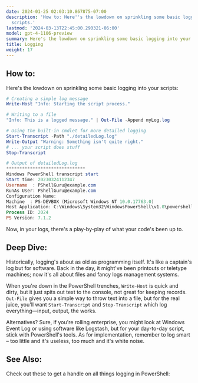 ```yaml
---
date: 2024-01-25 02:03:10.867875-07:00
description: 'How to: Here''s the lowdown on sprinkling some basic logging into your
  scripts.'
lastmod: '2024-03-13T22:45:00.290321-06:00'
model: gpt-4-1106-preview
summary: Here's the lowdown on sprinkling some basic logging into your scripts.
title: Logging
weight: 17
---
```


## How to:
Here's the lowdown on sprinkling some basic logging into your scripts:

```PowerShell
# Creating a simple log message
Write-Host "Info: Starting the script process."

# Writing to a file
"Info: This is a logged message." | Out-File -Append myLog.log

# Using the built-in cmdlet for more detailed logging
Start-Transcript -Path "./detailedLog.log"
Write-Output "Warning: Something isn't quite right."
# ... your script does stuff
Stop-Transcript

# Output of detailedLog.log
******************************
Windows PowerShell transcript start
Start time: 20230324112347
Username  : PShellGuru@example.com
RunAs User: PShellGuru@example.com
Configuration Name: 
Machine  : PS-DEVBOX (Microsoft Windows NT 10.0.17763.0)
Host Application: C:\Windows\System32\WindowsPowerShell\v1.0\powershell.exe
Process ID: 2024
PS Version: 7.1.2
```

Now, in your logs, there's a play-by-play of what your code's been up to.

## Deep Dive:
Historically, logging's about as old as programming itself. It's like a captain's log but for software. Back in the day, it might've been printouts or teletype machines; now it's all about files and fancy logs management systems.

When you're down in the PowerShell trenches, `Write-Host` is quick and dirty, but it just spits out text to the console, not great for keeping records. `Out-File` gives you a simple way to throw text into a file, but for the real juice, you'll want `Start-Transcript` and `Stop-Transcript` which log everything—input, output, the works.

Alternatives? Sure, if you're rolling enterprise, you might look at Windows Event Log or using software like Logstash, but for your day-to-day script, stick with PowerShell's tools. As for implementation, remember to log smart – too little and it's useless, too much and it's white noise.

## See Also:
Check out these to get a handle on all things logging in PowerShell:
